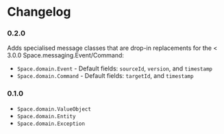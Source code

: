 Changelog
=========

### 0.2.0 
Adds specialised message classes that are drop-in replacements
for the < 3.0.0 Space.messaging.Event/Command:
- `Space.domain.Event` - Default fields: `sourceId`, `version`, and `timestamp`
- `Space.domain.Command` - Default fields: `targetId`, and `timestamp`

### 0.1.0

- `Space.domain.ValueObject`
- `Space.domain.Entity`
- `Space.domain.Exception`
